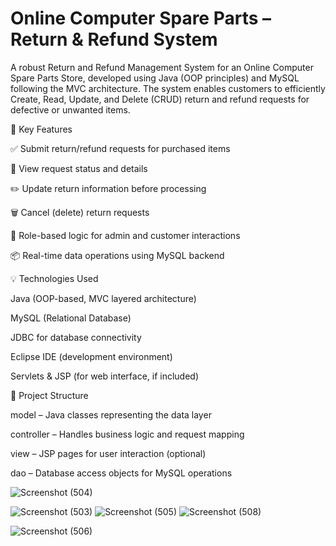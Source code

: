 # Online Computer Spare Parts – Return & Refund System

A robust Return and Refund Management System for an Online Computer Spare Parts Store, developed using Java (OOP principles) and MySQL following the MVC architecture. The system enables customers to efficiently Create, Read, Update, and Delete (CRUD) return and refund requests for defective or unwanted items.

🔧 Key Features

✅ Submit return/refund requests for purchased items

📄 View request status and details

✏️ Update return information before processing

🗑️ Cancel (delete) return requests

🔐 Role-based logic for admin and customer interactions

📦 Real-time data operations using MySQL backend



💡 Technologies Used

Java (OOP-based, MVC layered architecture)

MySQL (Relational Database)

JDBC for database connectivity

Eclipse IDE (development environment)

Servlets & JSP (for web interface, if included)



📁 Project Structure

model – Java classes representing the data layer

controller – Handles business logic and request mapping

view – JSP pages for user interaction (optional)

dao – Database access objects for MySQL operations



![Screenshot (504)](https://github.com/user-attachments/assets/1d632a75-6e92-46ed-af1a-4ca3fc869f32)

![Screenshot (503)](https://github.com/user-attachments/assets/aade7b8b-2f0f-4c16-b92f-304d5a895f1d)
![Screenshot (505)](https://github.com/user-attachments/assets/43d4022c-ebcd-4624-aa9e-f3e97fe77cce)
![Screenshot (508)](https://github.com/user-attachments/assets/82ec2cf8-e0ba-45f2-87ce-58f348daeda8)

![Screenshot (506)](https://github.com/user-attachments/assets/dcd86bc5-311d-48d4-95ec-e84376eaa1ea)

